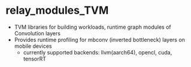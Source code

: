 # relay_modules_TVM
- TVM libraries for building workloads, runtime graph modules of Convolution layers
- Provides runtime profiling for mbconv (inverted bottleneck) layers on mobile devices
    - currently supported backends: llvm(aarch64), opencl, cuda, tensorRT
